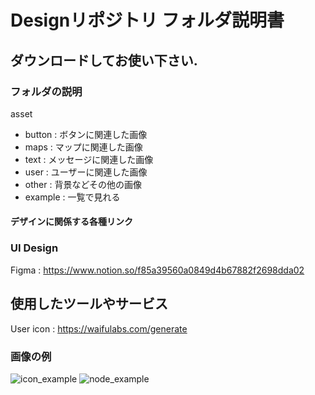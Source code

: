# Designリポジトリ フォルダ説明書

## ダウンロードしてお使い下さい.

### フォルダの説明

asset
  - button : ボタンに関連した画像
  - maps : マップに関連した画像
  - text : メッセージに関連した画像
  - user : ユーザーに関連した画像
  - other : 背景などその他の画像
  - example : 一覧で見れる

#### デザインに関係する各種リンク

### UI Design

Figma : <https://www.notion.so/f85a39560a0849d4b67882f2698dda02>

## 使用したツールやサービス

User icon : <https://waifulabs.com/generate>

### 画像の例

![icon_example](https://user-images.githubusercontent.com/64563041/207640382-75bf468c-1213-4d7b-bcc2-b2999d123998.png)
![node_example](https://user-images.githubusercontent.com/64563041/207640406-3d37abeb-d54d-491e-b1bc-247278b80779.png)
